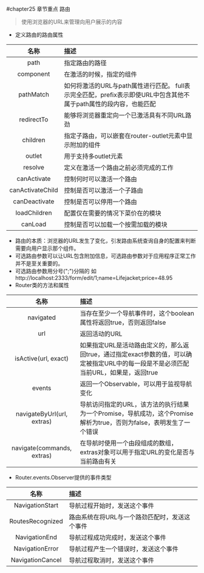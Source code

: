 #chapter25 章节重点 路由
  > 使用浏览器的URL来管理向用户展示的内容

  * 定义路由的路由属性

  |名称|描述|
  |:--:|:--|
  |path|指定路由的路径|
  |component|在激活的时候，指定的组件|
  |pathMatch|如何将激活的URL与path属性进行匹配。 full表示完全匹配，prefix表示即使URL中包含其他不属于path属性的段内容，也能匹配|
  |redirectTo|能够将浏览器重定向一个已激活具有不同URL路劲|
  |children|指定子路由，可以嵌套在router-outlet元素中显示附加的组件|
  |outlet|用于支持多outlet元素|
  |resolve|定义在激活一个路由之前必须完成的工作|
  |canActivate|控制何时可以激活一个路由|
  |canActivateChild|控制是否可以激活一个子路由|
  |canDeactivate|控制是否可以停用一个路由|
  |loadChildren|配置仅在需要的情况下菜价在的模块|
  |canLoad|控制是否可以加载一个按需加载的模块|

  * 路由的本质：浏览器的URL发生了变化，引发路由系统查询自身的配置来判断需要向用户显示那个组件。
  * 可选路由参数可以让URL包含附加信息，可选路由参数对于应用程序正常工作并不是至关重要的。
  * 可选路由参数用分号(";")分隔的  如http://localhost:2333/form/edit/1;name=Lifejacket;price=48.95
  * Router类的方法和属性

  |名称|描述|
  |:--:|:--|
  |navigated|当存在至少一个导航事件时，这个boolean属性将返回true，否则返回false|
  |url|返回活动的URL|
  |isActive(url, exact)|如果指定URL是活动路由定义的，那么返回true，通过指定exact参数的值，可以确定被指定URL中的每一段是不是必须匹配当前URL，如果是，返回true|
  |events|返回一个Observable<Event>，可以用于监视导航变化|
  |navigateByUrl(url, extras)|导航访问指定的URL，该方法的执行结果为一个Promise，导航成功，这个Promise解析为true，否则为false，表明发生了一个错误|
  |navigate(commands, extras)|在导航时使用一个由段组成的数组，extras对象可以用于指定URL的变化是否与当前路由有关|

  * Router.events.Observer提供的事件类型
  
  |名称|描述|
  |:--:|:--|
  |NavigationStart|导航过程开始时，发送这个事件|
  |RoutesRecognized|路由系统在将URL与一个路劲匹配时，发送这个事件|
  |NavigationEnd|导航过程成功完成时，发送这个事件|
  |NavigationError|导航过程产生一个错误时，发送这个事件|
  |NavigationCancel|导航过程取消时，发送这个事件|